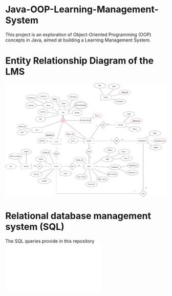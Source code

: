 # Java-OOP-Learning-Management-System
This project is an exploration of Object-Oriented Programming (OOP) concepts in Java, aimed at building a Learning Management System.

# Entity Relationship Diagram of the LMS
![ER Diagram](./Media/JavaMiniProjectER%20-%20Copy.jpg)

# Relational database management system (SQL) 
The SQL queries provide in this repository
![SQL][def]

[def]: ./java_lms_database_SQL.sql